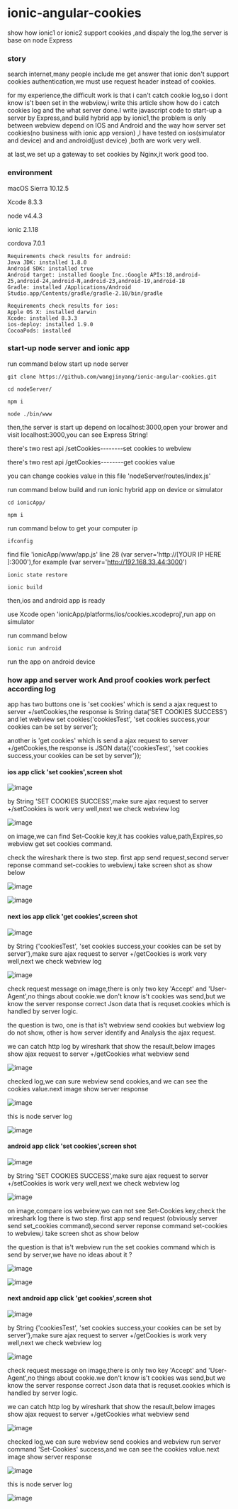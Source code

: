 # ionic-angular-cookies
show how ionic1 or ionic2 support cookies ,and dispaly the log,the server is base on node Express

### story
search internet,many people include me  get answer that ionic don't support cookies authentication,we must use request header instead of cookies.

for my experience,the difficult work is that i can't catch cookie log,so i dont know is't been set in the webview,i write this article show how do i catch cookies log and the what server done.I write javascript code to start-up a server by Express,and build hybrid app by ionic1,the problem is only between webview depend on IOS and Android and the way how server set cookies(no business with ionic app version) ,I have tested on ios(simulator and  device) and and android(just device) ,both are work very well.

at last,we set up a gateway to set cookies by Nginx,it work good too.

### environment

macOS Sierra 10.12.5

Xcode 8.3.3

node v4.4.3

ionic 2.1.18

cordova 7.0.1
```
Requirements check results for android:
Java JDK: installed 1.8.0
Android SDK: installed true
Android target: installed Google Inc.:Google APIs:18,android-25,android-24,android-N,android-23,android-19,android-18
Gradle: installed /Applications/Android Studio.app/Contents/gradle/gradle-2.10/bin/gradle

Requirements check results for ios:
Apple OS X: installed darwin
Xcode: installed 8.3.3
ios-deploy: installed 1.9.0
CocoaPods: installed 
 ```
### start-up node server and ionic app

run command below start up node server
```
git clone https://github.com/wangjinyang/ionic-angular-cookies.git

cd nodeServer/

npm i

node ./bin/www
```
then,the server is start up depend on localhost:3000,open your brower and visit localhost:3000,you can see Express String!

there's two rest api /setCookies--------set cookies to webview

there's two rest api /getCookies--------get cookies value

you can change cookies value in this file 'nodeServer/routes/index.js'

run command below build and run ionic hybrid app on device or simulator

```
cd ionicApp/

npm i
```
run command below to get your computer ip
```
ifconfig
```
find file 'ionicApp/www/app.js' line 28 (var server='http://\[YOUR IP HERE \]:3000'),for example (var server='http://192.168.33.44:3000')

```
ionic state restore

ionic build
```
then,ios and android app is ready

use Xcode open 'ionicApp/platforms/ios/cookies.xcodeproj',run app on simulator

run command below
```
ionic run android

```
run the app on android device

### how app and server work And proof cookies work perfect according log

app has two buttons one is  'set cookies' which is send a ajax request to server +/setCookies,the response is String data('SET COOKIES SUCCESS') and let webview set cookies('cookiesTest', 'set cookies success,your cookies can be set by server');

another is  'get cookies' which is send a ajax request to server +/getCookies,the response is JSON data({'cookiesTest', 'set cookies success,your cookies can be set by server'});

#### ios app click 'set cookies',screen shot

![image](https://github.com/wangjinyang/ionic-angular-cookies/blob/master/logImg/ios/ios_simulator_click_setCookies_screen_shot.png?raw=true)

by String 'SET COOKIES SUCCESS',make sure ajax request to server +/setCookies is work very well,next we check webview log

![image](https://github.com/wangjinyang/ionic-angular-cookies/blob/master/logImg/ios/ios_req_setCookies_webview_log.jpeg?raw=true)

on image,we can find Set-Cookie key,it has cookies value,path,Expires,so webview get set cookies command.

check the wireshark there is two step. first app send request,second server reponse command set-cookies to webview,i take screen shot as show below

 ![image](https://github.com/wangjinyang/ionic-angular-cookies/blob/master/logImg/ios/ios_get_req_url_setCookies_wireShark_screen_shot.jpeg?raw=true)

 ![image](https://github.com/wangjinyang/ionic-angular-cookies/blob/master/logImg/ios/ios_get_res_url_setCookies_wireShark_screen_shot.jpeg?raw=true)

#### next ios app click 'get cookies',screen shot

![image](https://github.com/wangjinyang/ionic-angular-cookies/blob/master/logImg/ios/ios_simulator_click_getCookies_screen_shot.png?raw=true)

by String {'cookiesTest', 'set cookies success,your cookies can be set by server'},make sure ajax request to server +/getCookies is work very well,next we check webview log

![image](https://github.com/wangjinyang/ionic-angular-cookies/blob/master/logImg/ios/ios_get_req_getCookies_webview_log.jpeg?raw=true)

check request message on image,there is only two key 'Accept' and 'User-Agent',no things about cookie.we don't know is't cookies was send,but we know the server response correct Json data that is requset.cookies which is handled by server logic.

the question is two, one is that is't webview send cookies but webview log do not show, other is how server identify and Analysis the ajax request.

we can catch http log by wireshark that show the resault,below images show ajax request to server +/getCookies what webview send

![image](https://github.com/wangjinyang/ionic-angular-cookies/blob/master/logImg/ios/ios_get_req_url_getCookies_wireShark_screen_shot.jpeg?raw=true)

checked log,we can sure webview send cookies,and we can see the cookies value.next image show server response

![image](https://github.com/wangjinyang/ionic-angular-cookies/blob/master/logImg/ios/ios_get_res_url_getCookies_wireShark_screen_shot.jpeg?raw=true)

this is node server log

![image](https://github.com/wangjinyang/ionic-angular-cookies/blob/master/logImg/ios/ios_node_server_log.jpeg?raw=true)

#### android app click 'set cookies',screen shot

![image](https://github.com/wangjinyang/ionic-angular-cookies/blob/master/logImg/android/android_simulator_click_setCookies_screen_shot.png?raw=true)

by String 'SET COOKIES SUCCESS',make sure ajax request to server +/setCookies is work very well,next we check webview log

![image](https://github.com/wangjinyang/ionic-angular-cookies/blob/master/logImg/android/android_get_req_setCookies_webview_log.jpeg?raw=true)

on image,compare ios webview,wo can not see Set-Cookies key,check the wireshark log there is two step. first app send request (obviously server send set_cookies command),second server reponse command set-cookies to webview,i take screen shot as show below

the question is that is't webview run the set cookies command which is send by server,we have no ideas about it ?

 ![image](https://github.com/wangjinyang/ionic-angular-cookies/blob/master/logImg/android/android_get_req_url_setCookies_wireShark_screen_shot.jpeg?raw=true)

 ![image](https://github.com/wangjinyang/ionic-angular-cookies/blob/master/logImg/android/android_get_res_url_setCookies_wireShark_screen_shot.jpeg?raw=true)

#### next android app click 'get cookies',screen shot

![image](https://github.com/wangjinyang/ionic-angular-cookies/blob/master/logImg/android/android_simulator_click_getCookies_screen_shot.png?raw=true)

by String {'cookiesTest', 'set cookies success,your cookies can be set by server'},make sure ajax request to server +/getCookies is work very well,next we check webview log

![image](https://github.com/wangjinyang/ionic-angular-cookies/blob/master/logImg/android/android_get_req_getCookies_webview_log.jpeg?raw=true)

check request message on image,there is only two key 'Accept' and 'User-Agent',no things about cookie.we don't know is't cookies was send,but we know the server response correct Json data that is requset.cookies which is handled by server logic.

we can catch http log by wireshark that show the resault,below images show ajax request to server +/getCookies what webview send

![image](https://github.com/wangjinyang/ionic-angular-cookies/blob/master/logImg/android/android_get_req_url_getCookies_wireShark_screen_shot.jpeg?raw=true)

checked log,we can sure webview send cookies and webview run server command 'Set-Cookies' success,and we can see the cookies value.next image show server response

![image](https://github.com/wangjinyang/ionic-angular-cookies/blob/master/logImg/android/android_get_res_url_getCookies_wireShark_screen_shot.jpeg?raw=true)

this is node server log

![image](https://github.com/wangjinyang/ionic-angular-cookies/blob/master/logImg/android/android_node_server_log.jpeg?raw=true)